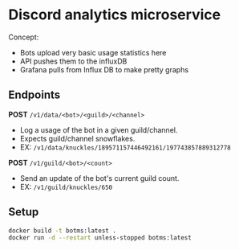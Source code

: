 Discord analytics microservice
==============================

Concept:
- Bots upload very basic usage statistics here
- API pushes them to the influxDB
- Grafana pulls from Influx DB to make pretty graphs

## Endpoints

**POST** `/v1/data/<bot>/<guild>/<channel>`
- Log a usage of the bot in a given guild/channel.
- Expects guild/channel snowflakes.
- EX: `/v1/data/knuckles/189571157446492161/197743857889312778`

**POST** `/v1/guild/<bot>/<count>`
- Send an update of the bot's current guild count.
- EX: `/v1/guild/knuckles/650`

## Setup
```bash
docker build -t botms:latest .
docker run -d --restart unless-stopped botms:latest
```